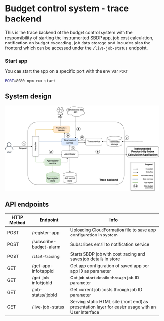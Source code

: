 # Budget control system - trace backend

This is the trace backend of the budget control system with the responsibility of starting the instrumented SBDP app, job cost calculation, notification on budget exceeding, job data storage and includes also the frontend which can be accessed under the `/live-job-status` endpoint.

### Start app

You can start the app on a specific port with the env var `PORT`
```bash
PORT=8080 npm run start
```

## System design
![Example view of frontend with execution of budget control system](./System_design_diagram.png)

## API endpoints

HTTP Method | Endpoint | Info
------------ | ------------- | -------------
POST | /register-app | Uploading CloudFormation file to save app configuration in system
POST | /subscribe-budget-alarm | Subscribes email to notification service
POST | /start-tracing | Starts SBDP job with cost tracing and saves job details in store
GET | /get-app-info/:appId | Get app configuration of saved app per app ID as parameter
GET | /get-job-info/:jobId | Get job start details through job ID parameter
GET | /job-status/:jobId | Get current job costs through job ID parameter
GET | /live-job-status | Serving static HTML site (front end) as presentation layer for easier usage with an User Interface
